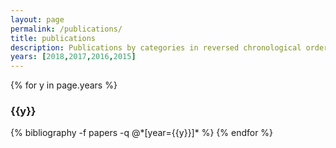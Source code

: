 ```yaml
---
layout: page
permalink: /publications/
title: publications
description: Publications by categories in reversed chronological order. Generated by jekyll-scholar.
years: [2018,2017,2016,2015]
---
```


{% for y in page.years %}
  <h3 class="year">{{y}}</h3>
  {% bibliography -f papers -q @*[year={{y}}]* %}
{% endfor %}
